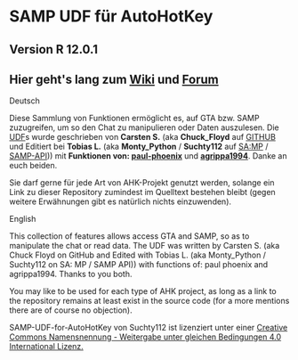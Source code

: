 SAMP UDF für AutoHotKey
=======================
Version R 12.0.1
----------

Hier geht's lang zum [Wiki](http://wiki.samp-udf.net/index.php?title=Hauptseite) und [Forum](http://forum.samp-udf.net)
---

Deutsch

Diese Sammlung von Funktionen ermöglicht es, auf GTA bzw. SAMP zuzugreifen, um so den Chat zu manipulieren oder Daten auszulesen.
Die [UDF](http://de.wikipedia.org/wiki/User_Defined_Function)s wurde geschrieben von **Carsten S.** (aka **Chuck_Floyd** auf [GITHUB](https://github.com/FrozenBrain/) und Editiert bei **Tobias L.** (aka **Monty_Python** / **Suchty112** auf [SA:MP](http://sa-mp.de) / [SAMP-API](http://forum.samp-api.net))) mit **Funktionen von: [paul-phoenix](https://github.com/paul-phoenix/)** und **[agrippa1994](https://github.com/agrippa1994/)**. Danke an euch beiden.


Sie darf gerne für jede Art von AHK-Projekt genutzt werden, solange ein Link zu dieser Repository zumindest im Quelltext bestehen bleibt (gegen weitere Erwähnungen gibt es natürlich nichts einzuwenden).

English

This collection of features allows access GTA and SAMP, so as to manipulate the chat or read data. The UDF was written by Carsten S. (aka Chuck Floyd on GitHub and Edited with Tobias L. (aka Monty_Python / Suchty112 on SA: MP / SAMP API)) with functions of: paul phoenix and agrippa1994. Thanks to you both.

You may like to be used for each type of AHK project, as long as a link to the repository remains at least exist in the source code (for a more mentions there are of course no objection).

SAMP-UDF-for-AutoHotKey von Suchty112 ist lizenziert unter einer
[Creative Commons Namensnennung - Weitergabe unter gleichen Bedingungen 4.0 International Lizenz.](http://creativecommons.org/licenses/by-sa/4.0/)
